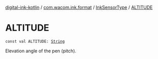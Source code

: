[digital-ink-kotlin](../../index.md) / [com.wacom.ink.format](../index.md) / [InkSensorType](index.md) / [ALTITUDE](./-a-l-t-i-t-u-d-e.md)

# ALTITUDE

`const val ALTITUDE: `[`String`](https://kotlinlang.org/api/latest/jvm/stdlib/kotlin/-string/index.html)

Elevation angle of the pen (pitch).

